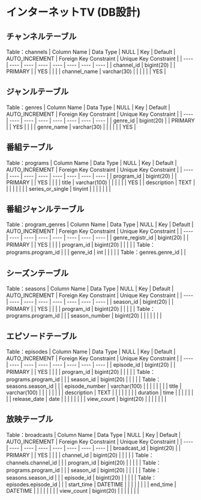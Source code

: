 # インターネットTV (DB設計)

## チャンネルテーブル

  Table：channels <!-- チャンネルテーブル  -->
  | Column Name | Data Type | NULL | Key | Default | AUTO_INCREMENT | Foreign Key Constraint | Unique Key Constraint |
  | ---- | ---- | ---- | ---- | ---- | ---- | ---- | ---- |
  | channel_id | bigint(20) | | PRIMARY | | YES | | |
  | channel_name | varchar(30) | | | | | | YES |

## ジャンルテーブル

  Table：genres <!-- ジャンルテーブル  -->
  | Column Name | Data Type | NULL | Key | Default | AUTO_INCREMENT | Foreign Key Constraint | Unique Key Constraint |
  | ---- | ---- | ---- | ---- | ---- | ---- | ---- | ---- |
  | genre_id | bigint(20) | | PRIMARY | | YES | | |
  | genre_name | varchar(30) | | | | | | YES |

## 番組テーブル

  Table：programs <!-- 番組テーブル  -->
  | Column Name | Data Type | NULL | Key | Default | AUTO_INCREMENT | Foreign Key Constraint | Unique Key Constraint |
  | ---- | ---- | ---- | ---- | ---- | ---- | ---- | ---- |
  | program_id | bigint(20) | | PRIMARY | | YES | | |
  | title | varchar(100) | | | | | | YES |
  | description | TEXT | | | | | | |
  | series_or_single | tinyint | | | | | | |

## 番組ジャンルテーブル

  Table：program_genres  <!-- 番組ジャンルテーブル  -->
  | Column Name | Data Type | NULL | Key | Default | AUTO_INCREMENT | Foreign Key Constraint | Unique Key Constraint |
  | ---- | ---- | ---- | ---- | ---- | ---- | ---- | ---- |
  | genre_registr_id | bigint(20) | | PRIMARY | | YES | | |
  | program_id | bigint(20) | | | | | Table：programs.program_id | |
  | genre_id | int | | | | | Table：genres.genre_id | |

## シーズンテーブル

  Table：seasons <!-- シーズンテーブル  -->
  | Column Name | Data Type | NULL | Key | Default | AUTO_INCREMENT | Foreign Key Constraint | Unique Key Constraint |
  | ---- | ---- | ---- | ---- | ---- | ---- | ---- | ---- |
  | season_id | bigint(20) | | PRIMARY | | YES | | |
  | program_id | bigint(20) | | | | | Table：programs.program_id | |
  | season_number | bigint(20) | | | | |  | |

## エピソードテーブル

  Table：episodes <!-- エピソードテーブル  -->
  | Column Name | Data Type | NULL | Key | Default | AUTO_INCREMENT | Foreign Key Constraint | Unique Key Constraint |
  | ---- | ---- | ---- | ---- | ---- | ---- | ---- | ---- |
  | episode_id | bigint(20) | | PRIMARY | | YES | | |
  | program_id | bigint(20) | | | | | Table：programs.program_id | |
  | season_id | bigint(20) | | | | | Table：seasons.season_id | |
  | episode_number | varchar(100) | | | | |  | |
  | title | varchar(100) | | | | |  | |
  | description | TEXT | | | | |  | |
  | duration | time | | | | |  | |
  | release_date | date | | | | |  | |
  | view_count | bigint(20) | | | | |  | |

## 放映テーブル

  Table：broadcasts <!-- 放映テーブル  -->
  | Column Name | Data Type | NULL | Key | Default | AUTO_INCREMENT | Foreign Key Constraint | Unique Key Constraint |
  | ---- | ---- | ---- | ---- | ---- | ---- | ---- | ---- |
  | broadcast_id | bigint(20) | | PRIMARY | | YES | | |
  | channel_id | bigint(20) | | | | | Table：channels.channel_id | |
  | program_id | bigint(20) | | | | | Table：programs.program_id | |
  | season_id | bigint(20) | | | | | Table：seasons.season_id | |
  | episode_id | bigint(20) | | | | | Table：episodes.episode_id | |
  | start_time | DATETIME | | | | |  | |
  | end_time | DATETIME | | | | |  | |
  | view_count | bigint(20) | | | | |  | |
